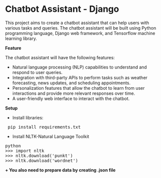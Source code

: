 # Chatbot Assistant - Django
This project aims to create a chatbot assistant that can help users with various tasks and queries. The chatbot assistant will be built using Python programming language, Django web framework, and Tensorflow machine learning library.

**Feature**

The chatbot assistant will have the following features:
+ Natural language processing (NLP) capabilities to understand and respond to user queries.
+ Integration with third-party APIs to perform tasks such as weather forecasting, news updates, and scheduling appointments.
+ Personalization features that allow the chatbot to learn from user interactions and provide more relevant responses over time.
+ A user-friendly web interface to interact with the chatbot.

**Setup**

+ Install libraries:
<pre> pip install requirements.txt </pre>

+ Install NLTK-Natural Language Toolkit
<pre>python
>>> import nltk
>>> nltk.download('punkt') 
>>> nltk.download('wordnet')
</pre>

**+ You also need to prepare data by creating .json file**
